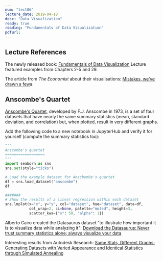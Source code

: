 ```yaml
---
num: "lect06"
lecture_date: 2019-04-18
desc: "Data Visualization"
ready: true
reading: "Fundamentals of Data Visualization"
pdfurl: 
---
```


## Lecture References
The newly released book: [Fundamentals of Data Visualization](https://serialmentor.com/dataviz)
Lecture featured examples from Chapters 2-5 and 29.

The article from _The Economist_ about their visualisations: [Mistakes, we’ve drawn a few](https://medium.economist.com/mistakes-weve-drawn-a-few-8cdd8a42d368)a

## Anscombe's Quartet
[Anscombe's Quartet](https://en.wikipedia.org/wiki/Anscombe%27s_quartet), developed by F.J. Anscombe in 1973, is a set of four datasets that have nearly the same summary statistics (mean, standard deviation, and correlation) but, when plotted, result in very different graphs.

Add the following code to a new notebook in JupyterHub and verify it for yourself (compute the summary statistics too):
```python
"""
Anscombe's quartet
==================
"""
import seaborn as sns
sns.set(style="ticks")

# Load the example dataset for Anscbombe's quartet
df = sns.load_dataset("anscombe")
df

#######
# Show the results of a linear regression within each dataset
sns.lmplot(x="x", y="y", col="dataset", hue="dataset", data=df,
           col_wrap=2, ci=None, palette="muted", height=3,
           scatter_kws={"s": 50, "alpha": 1})
```

Alberto Cairo created the Datasaurus dataset "to illustrate how important it is to visualize data while analyzing it":
[Download the Datasaurus: Never trust summary statistics alone; always visualize your data](http://www.thefunctionalart.com/2016/08/download-datasaurus-never-trust-summary.html)

Interesting results from Autodesk Research: [Same Stats, Different Graphs: Generating Datasets with Varied Appearance and Identical Statistics through Simulated Annealing](https://www.autodeskresearch.com/publications/samestats)
